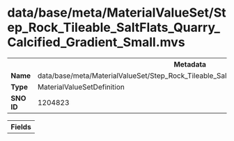 <h1>data/base/meta/MaterialValueSet/Step_Rock_Tileable_SaltFlats_Quarry_Calcified_Gradient_Small.mvs</h1><table><tr><th colspan="100%">Metadata</th></tr><tr><td><b>Name</b></td><td>data/base/meta/MaterialValueSet/Step_Rock_Tileable_SaltFlats_Quarry_Calcified_Gradient_Small.mvs</td></tr><tr><td><b>Type</b></td><td>MaterialValueSetDefinition</td></tr><tr><td><b>SNO ID</b></td><td>1204823</td></tr></table>

<table><tr><th colspan="100%">Fields</th></tr></table>

